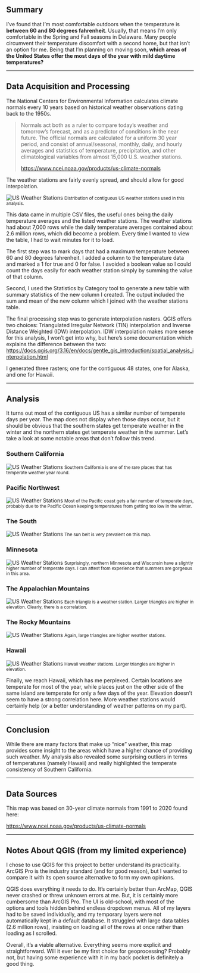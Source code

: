 ## Summary

I’ve found that I’m most comfortable outdoors when the temperature is **between 60 and 80 degrees fahrenheit**. Usually, that means I’m only comfortable in the Spring and Fall seasons in Delaware. Many people circumvent their temperature discomfort with a second home, but that isn’t an option for me. Being that I’m planning on moving soon, **which areas of the United States offer the most days of the year with mild daytime temperatures?**

---

## Data Acquisition and Processing

The National Centers for Environmental Information calculates climate normals every 10 years based on historical weather observations dating back to the 1950s.

> Normals act both as a ruler to compare today’s weather and tomorrow’s forecast, and as a predictor of conditions in the near future. The official normals are calculated for a uniform 30 year period, and consist of annual/seasonal, monthly, daily, and hourly averages and statistics of temperature, precipitation, and other climatological variables from almost 15,000 U.S. weather stations.
>
> https://www.ncei.noaa.gov/products/us-climate-normals

The weather stations are fairly evenly spread, and should allow for good interpolation.

![US Weather Stations](us-temperate-days/usweatherstations.png)
<small>Distribution of contiguous US weather stations used in this analysis.</small>

This data came in multiple CSV files, the useful ones being the daily temperature averages and the listed weather stations. The weather stations had about 7,000 rows while the daily temperature averages contained about 2.6 million rows, which did become a problem. Every time I wanted to view the table, I had to wait minutes for it to load.

The first step was to mark days that had a maximum temperature between 60 and 80 degrees fahrenheit. I added a column to the temperature data and marked a 1 for true and 0 for false. I avoided a boolean value so I could count the days easily for each weather station simply by summing the value of that column. 

Second, I used the Statistics by Category tool to generate a new table with summary statistics of the new column I created. The output included the sum and mean of the new column which I joined with the weather stations table.

The final processing step was to generate interpolation rasters. QGIS offers two choices: Triangulated Irregular Network (TIN) interpolation and Inverse Distance Weighted (IDW) interpolation. IDW interpolation makes more sense for this analysis, I won’t get into why, but here’s some documentation which explains the difference between the two:
https://docs.qgis.org/3.16/en/docs/gentle_gis_introduction/spatial_analysis_interpolation.html

I generated three rasters; one for the contiguous 48 states, one for Alaska, and one for Hawaii.

---

## Analysis

It turns out most of the contiguous US has a similar number of temperate days per year. The map does not display when those days occur, but it should be obvious that the southern states get temperate weather in the winter and the northern states get temperate weather in the summer. Let’s take a look at some notable areas that don’t follow this trend.

### Southern California
![US Weather Stations](us-temperate-days/socaltemps.png)
<small>Southern California is one of the rare places that has temperate weather year round.</small>

### Pacific Northwest
![US Weather Stations](us-temperate-days/pacificnwtemps.png)
<small>Most of the Pacific coast gets a fair number of temperate days, probably due to the Pacific Ocean keeping temperatures from getting too low in the winter.</small>

### The South
![US Weather Stations](us-temperate-days/sunbelttemps.png)
<small>The sun belt is very prevalent on this map.</small>

### Minnesota 
![US Weather Stations](us-temperate-days/minnesotatemps.png)
<small>Surprisingly, northern Minnesota and Wisconsin have a slightly higher number of temperate days. I can attest from experience that summers are gorgeous in this area.</small>

### The Appalachian Mountains
![US Weather Stations](us-temperate-days/appalachiantemps.png)
<small>Each triangle is a weather station. Larger triangles are higher in elevation. Clearly, there is a correlation.</small>

### The Rocky Mountains
![US Weather Stations](us-temperate-days/rockiestemps.png)
<small>Again, large triangles are higher weather stations.</small>

### Hawaii
![US Weather Stations](us-temperate-days/hawaiistations.png)
<small>Hawaii weather stations. Larger triangles are higher in elevation.</small>

Finally, we reach Hawaii, which has me perplexed. Certain locations are temperate for most of the year, while places just on the other side of the same island are temperate for only a few days of the year. Elevation doesn’t seem to have a strong correlation here. More weather stations would certainly help (or a better understanding of weather patterns on my part).

---

## Conclusion

While there are many factors that make up “nice” weather, this map provides some insight to the areas which have a higher chance of providing such weather. My analysis also revealed some surprising outliers in terms of temperatures (namely Hawaii) and really highlighted the temperate consistency of Southern California. 

---

## Data Sources

This map was based on 30-year climate normals from 1991 to 2020 found here:

https://www.ncei.noaa.gov/products/us-climate-normals

---

## Notes About QGIS (from my limited experience)

I chose to use QGIS for this project to better understand its practicality. ArcGIS Pro is the industry standard (and for good reason), but I wanted to compare it with its open source alternative to form my own opinions. 

QGIS does everything it needs to do. It’s certainly better than ArcMap, QGIS never crashed or threw unknown errors at me. But, it is certainly more cumbersome than ArcGIS Pro. The UI is old-school, with most of the options and tools hidden behind endless dropdown menus. All of my layers had to be saved individually, and my temporary layers were not automatically kept in a default database. It struggled with large data tables (2.6 million rows), insisting on loading all of the rows at once rather than loading as I scrolled. 

Overall, it’s a viable alternative. Everything seems more explicit and straightforward. Will it ever be my first choice for geoprocessing? Probably not, but having some experience with it in my back pocket is definitely a good thing.
